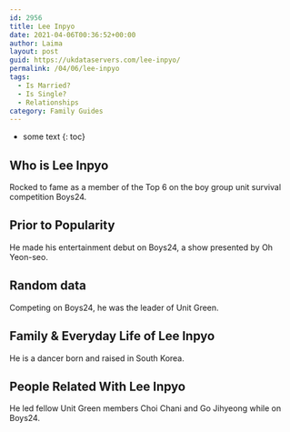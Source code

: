 ```yaml
---
id: 2956
title: Lee Inpyo
date: 2021-04-06T00:36:52+00:00
author: Laima
layout: post
guid: https://ukdataservers.com/lee-inpyo/
permalink: /04/06/lee-inpyo
tags:
  - Is Married?
  - Is Single?
  - Relationships
category: Family Guides
---
```


* some text
{: toc}


## Who is Lee Inpyo
                  
                  
                  
Rocked to fame as a member of the Top 6 on the boy group unit survival competition Boys24.
                  
              
            
              
            
                
                
                
## Prior to Popularity
                  
                  
                  
He made his entertainment debut on Boys24, a show presented by Oh Yeon-seo.
                  
              
            
              
            
                
                
                
## Random data
                  
                  
                  
Competing on Boys24, he was the leader of Unit Green.
                  
              
            
              
            
                
                
                
## Family & Everyday Life of Lee Inpyo
                  
                  
                  
He is a dancer born and raised in South Korea.
                  
              
            
              
            
                
                
                
## People Related With Lee Inpyo
                  
                  
                  
He led fellow Unit Green members Choi Chani and Go Jihyeong while on Boys24.
                  
              
            
              
            
                
              
            
              
              
            
            
              
            
          
          
          
